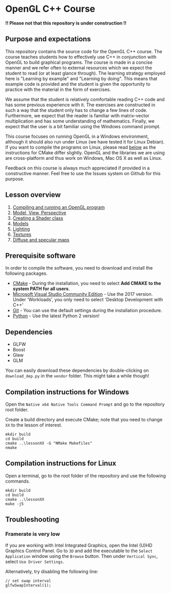 # OpenGL C++ Course

__!! Please not that this repository is under construction !!__

## Purpose and expectations
This repository contains the source code for the OpenGL C++ course. The course teaches students how to effectively use C++ in conjunction with OpenGL to build graphical programs. The course is made in a concise manner and we refer often to external resources which we expect the student to read (or at least glance through). The learning strategy employed here is "Learning by example" and "Learning by doing". This means that example code is provided and the student is given the opportunity to practice with the material in the form of exercises.

We assume that the student is relatively comfortable reading C++ code and has some previous experience with it. The exercises are constructed in such a way that the student only has to change a few lines of code. Furthermore, we expect that the reader is familiar with matrix-vector multiplication and has some understanding of mathematics. Finally, we expect that the user is a bit familiar using the Windows command prompt.

This course focuses on running OpenGL in a Windows environment, although it should also run under Linux (we have tested it for Linux Debian). If you want to compile the programs on Linux, please read [below](#compilation-instructions-for-linux) as the instructions for CMake differ slightly. OpenGL and the libraries we are using are cross-platform and thus work on Windows, Mac OS X as well as Linux.

Feedback on this course is always much appreciated if provided in a constructive manner. Feel free to use the Issues system on Github for this purpose.

## Lesson overview
1. [Compiling and running an OpenGL program](lesson01/README.md)
2. [Model, View, Perspective](lesson02/README.md)
3. [Creating a Shader class](lesson03/README.md)
4. [Models](lesson04/README.md)
5. [Lighting](lesson05/README.md)
6. [Textures](lesson06/README.md)
7. [Diffuse and specular maps](lesson07/README.md)

## Prerequisite software
In order to compile the software, you need to download and install the following packages.

* [CMake](https://cmake.org/download/) - During the installation, you need to select **Add CMAKE to the system PATH for all users**.
* [Microsoft Visual Studio Community Edition](https://visualstudio.microsoft.com/downloads/) - Use the 2017 version. Under 'Workloads', you only need to select 'Desktop Development with C++'
* [Git](https://git-scm.com/download/win) - You can use the default settings during the installation procedure.
* [Python](https://www.python.org/downloads/) - Use the latest Python 2 version!

## Dependencies
* GLFW
* Boost
* Glew
* GLM

You can easily download these dependencies by double-clicking on `download_dep.py` in the `vendor` folder. This might take a while though!

## Compilation instructions for Windows
Open the `Native x64 Native Tools Command Prompt` and go to the repository root folder.

Create a build directory and execute CMake; note that you need to change `XX` to the lesson of interest.

```
mkdir build
cd build
cmake ..\lessonXX -G "NMake Makefiles"
nmake
```

## Compilation instructions for Linux
Open a terminal, go to the root folder of the repository and use the following commands.

```
mkdir build
cd build
cmake ..\lessonXX
make -j5
```

## Troubleshooting

### Framerate is very low
If you are working with Intel Integrated Graphics, open the Intel (U)HD Graphics Control Panel. Go to `3D` and add the executable to the `Select Application` window using the `Browse` button. Then under `Vertical Sync`, select `Use Driver Settings`.

Alternatively, try disabling the following line:

```
// set swap interval
glfwSwapInterval(1);
```
